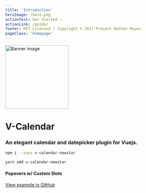 ```yaml
---
title: 'Introduction'
heroImage: /hero.png
actionText: Get Started →
actionLink: /guide/
footer: MIT Licensed | Copyright © 2017-Present Nathan Reyes
pageClass: 'homepage'
---
```


<div class='text-center pt-12'>

<img src="hero.png" alt="Banner image" width="200" style="margin:auto">

# V-Calendar

### An elegant calendar and datepicker plugin for Vuejs.

```sh
npm i --save v-calendar-newstar
```

```yarn
yarn add v-calendar-newstar
```

<homepage-simple-calendar />

<homepage-multi-calendar />

<homepage-dark-mode />

<homepage-datepicker />

#### Popovers w/ Custom Slots

<examples-date-range />

<homepage-custom-calendar />

[View example in GitHub](https://github.com/nathanreyes/v-calendar/blob/master/docs/.vuepress/components/homepage/custom-calendar.vue)

</div>
